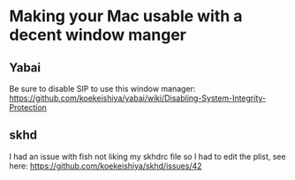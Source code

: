 # Making your Mac usable with a decent window manger

## Yabai

Be sure to disable SIP to use this window manager: https://github.com/koekeishiya/yabai/wiki/Disabling-System-Integrity-Protection

## skhd

I had an issue with fish not liking my skhdrc file so I had to edit the plist,
see here: https://github.com/koekeishiya/skhd/issues/42
